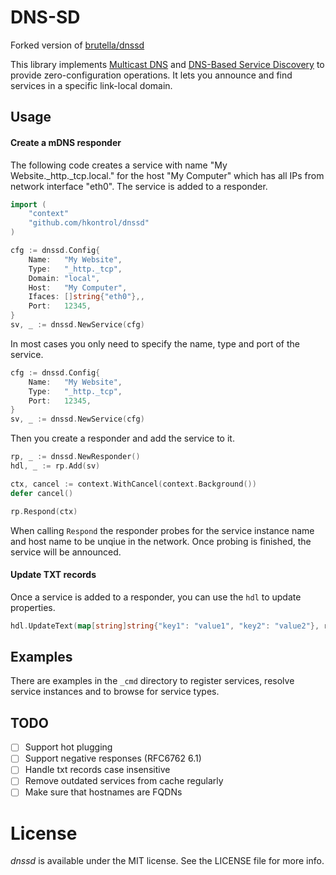 # DNS-SD

Forked version of [brutella/dnssd](https://github.com/brutella/dnssd)

This library implements [Multicast DNS][mdns] and [DNS-Based Service Discovery][dnssd] to provide zero-configuration operations. It lets you announce and find services in a specific link-local domain.

[mdns]: https://tools.ietf.org/html/rfc6762
[dnssd]: https://tools.ietf.org/html/rfc6763

## Usage

#### Create a mDNS responder

The following code creates a service with name "My Website._http._tcp.local." for the host "My Computer" which has all IPs from network interface "eth0". The service is added to a responder.

```go
import (
	"context"
	"github.com/hkontrol/dnssd"
)

cfg := dnssd.Config{
    Name:   "My Website",
    Type:   "_http._tcp",
    Domain: "local",
    Host:   "My Computer",
    Ifaces: []string{"eth0"},,
    Port:   12345,
}
sv, _ := dnssd.NewService(cfg)
```

In most cases you only need to specify the name, type and port of the service.

```go
cfg := dnssd.Config{
    Name:   "My Website",
    Type:   "_http._tcp",
    Port:   12345,
}
sv, _ := dnssd.NewService(cfg)
```

Then you create a responder and add the service to it.
```go
rp, _ := dnssd.NewResponder()
hdl, _ := rp.Add(sv)

ctx, cancel := context.WithCancel(context.Background())
defer cancel()

rp.Respond(ctx)
```

When calling `Respond` the responder probes for the service instance name and host name to be unqiue in the network. 
Once probing is finished, the service will be announced.

#### Update TXT records

Once a service is added to a responder, you can use the `hdl` to update properties.

```go
hdl.UpdateText(map[string]string{"key1": "value1", "key2": "value2"}, rsp)
```

## Examples

There are examples in the `_cmd` directory to register services, resolve service instances and to browse for service types.

## TODO

- [ ] Support hot plugging
- [ ] Support negative responses (RFC6762 6.1)
- [ ] Handle txt records case insensitive
- [ ] Remove outdated services from cache regularly
- [ ] Make sure that hostnames are FQDNs

# License

*dnssd* is available under the MIT license. See the LICENSE file for more info.
